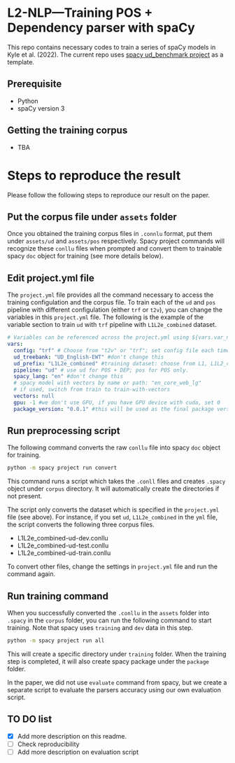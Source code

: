 
# L2-NLP—Training POS + Dependency parser with spaCy

This repo contains necessary codes to train a series of spaCy models in Kyle et al. (2022).
The current repo uses [spacy ud_benchmark project](https://github.com/explosion/projects/tree/v3/benchmarks/ud_benchmark) as a template.


## Prerequisite
- Python
- spaCy version 3

## Getting the training corpus
- TBA 

# Steps to reproduce the result
Please follow the following steps to reproduce our result on the paper.

## Put the corpus file under `assets` folder
Once you obtained the training corpus files in  `.connlu` format, put them under `assets/ud` and `assets/pos` respectively. Spacy project commands will recognize these `conllu` files when prompted and convert them to trainable spacy `doc` object for training (see more details below).

## Edit project.yml file
The `project.yml` file provides all the command necessary to access the training configulation and the corpus file. To train each of the `ud` and `pos` pipeline with different configulation (either `trf` or `t2v`), you can change the variables in this `project.yml` file. The following is the example of the variable section to train `ud` with `trf` pipeline with `L1L2e_combined` dataset.

```yml
# Variables can be referenced across the project.yml using ${vars.var_name}
vars:
  config: "trf" # Choose from "t2v" or "trf"; set config file each time you train model
  ud_treebank: "UD_English-EWT" #don't change this
  ud_prefix: "L1L2e_combined" #training dataset: choose from L1, L1L2_combined, L1L2e_combined
  pipeline: "ud" # use ud for POS + DEP; pos for POS only.
  spacy_lang: "en" #don't change this
  # spacy model with vectors by name or path: "en_core_web_lg"
  # if used, switch from train to train-with-vectors
  vectors: null 
  gpu: -1 #we don't use GPU, if you have GPU device with cuda, set 0
  package_version: "0.0.1" #this will be used as the final package version
```


## Run preprocessing script

The following command converts the raw `conllu` file into spacy `doc` object for training.

```bash
python -m spacy project run convert
```

This command runs a script which takes the `.conll` files and creates `.spacy` object under `corpus` directory. It will automatically create the directories if not present.

The script only converts the dataset which is specified in the `project.yml` file (see above).
For instance, if you set `ud`, `L1L2e_combined` in the `yml` file, the script converts the following three corpus files.
- L1L2e_combined-ud-dev.conllu
- L1L2e_combined-ud-test.conllu
- L1L2e_combined-ud-train.conllu

To convert other files, change the settings in `project.yml` file and run the command again.


## Run training command

When you successfully converted the `.conllu` in the `assets` folder into `.spacy` in the `corpus` folder, you can run the following command to start training. Note that spacy uses `training` and `dev` data in this step.

```bash
python -m spacy project run all
```

This will create a specific directory under `training` folder. When the training step is completed, it will also create spacy package under the `package` folder. 

In the paper, we did not use `evaluate` command from spacy, but we create a separate script to evaluate the parsers accuracy using our own evaluation script.


## TO DO list
- [x] Add more description on this readme.
- [ ] Check reproducibility
- [ ] Add more description on evaluation script 